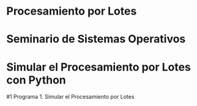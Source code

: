 # Procesamiento por Lotes
# Seminario de Sistemas Operativos
# Simular el Procesamiento por Lotes con Python
#1 Programa 1. Simular el Procesamiento por Lotes
